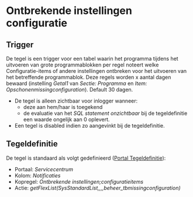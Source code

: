 # Ontbrekende instellingen configuratie

## Trigger

De tegel is een trigger voor een tabel waarin het programma tijdens het uitvoeren van grote programmablokken per regel noteert welke Configuratie-items of andere instellingen ontbreken voor het uitvoeren van het betreffende programmablok. Deze regels worden x aantal dagen bewaard (instelling _Getal1_ van _Sectie: Programma_ en _Item: Opschonenmissingconfiguration_). Default 30 dagen.

- De tegel is alleen zichtbaar voor inlogger wanneer:
  - deze aan hem/haar is toegekend
  - de evaluatie van het _SQL statement onzichtbaar_ bij de tegeldefinitie een waarde ongelijk aan 0 oplevert.
- Een tegel is disabled indien zo aangevinkt bij de tegeldefinitie.

## Tegeldefinitie

De tegel is standaard als volgt gedefinieerd ([Portal Tegeldefinitie](/docs/instellen_inrichten/portaldefinitie/portal_tegel.md)):

- Portaal: _Servicecentrum_
- Kolom: _Notificaties_
- Kopregel: _Ontbrekende instellingen;configuratieitems_
- Actie: _getFlexList(SysStandardList,,,,beheer_tbmissingconfiguration)_

